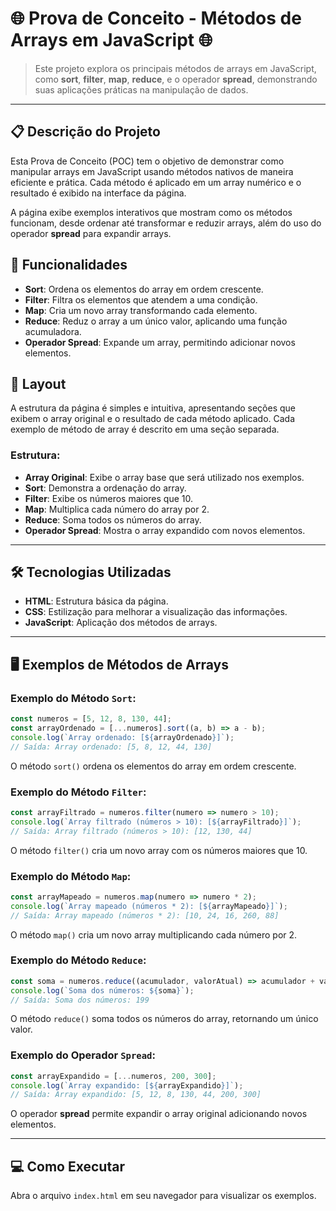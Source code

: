 
# 🌐 Prova de Conceito - Métodos de Arrays em JavaScript 🌐

> Este projeto explora os principais métodos de arrays em JavaScript, como **sort**, **filter**, **map**, **reduce**, e o operador **spread**, demonstrando suas aplicações práticas na manipulação de dados.

---

## 📋 Descrição do Projeto

Esta Prova de Conceito (POC) tem o objetivo de demonstrar como manipular arrays em JavaScript usando métodos nativos de maneira eficiente e prática. Cada método é aplicado em um array numérico e o resultado é exibido na interface da página.

A página exibe exemplos interativos que mostram como os métodos funcionam, desde ordenar até transformar e reduzir arrays, além do uso do operador **spread** para expandir arrays.

## 🚀 Funcionalidades

- **Sort**: Ordena os elementos do array em ordem crescente.
- **Filter**: Filtra os elementos que atendem a uma condição.
- **Map**: Cria um novo array transformando cada elemento.
- **Reduce**: Reduz o array a um único valor, aplicando uma função acumuladora.
- **Operador Spread**: Expande um array, permitindo adicionar novos elementos.

## 🎨 Layout

A estrutura da página é simples e intuitiva, apresentando seções que exibem o array original e o resultado de cada método aplicado. Cada exemplo de método de array é descrito em uma seção separada.

### Estrutura:
- **Array Original**: Exibe o array base que será utilizado nos exemplos.
- **Sort**: Demonstra a ordenação do array.
- **Filter**: Exibe os números maiores que 10.
- **Map**: Multiplica cada número do array por 2.
- **Reduce**: Soma todos os números do array.
- **Operador Spread**: Mostra o array expandido com novos elementos.

---

## 🛠️ Tecnologias Utilizadas

- **HTML**: Estrutura básica da página.
- **CSS**: Estilização para melhorar a visualização das informações.
- **JavaScript**: Aplicação dos métodos de arrays.

---

## 🖥️ Exemplos de Métodos de Arrays

### Exemplo do Método `Sort`:
```javascript
const numeros = [5, 12, 8, 130, 44];
const arrayOrdenado = [...numeros].sort((a, b) => a - b);
console.log(`Array ordenado: [${arrayOrdenado}]`);
// Saída: Array ordenado: [5, 8, 12, 44, 130]
```
O método `sort()` ordena os elementos do array em ordem crescente.

### Exemplo do Método `Filter`:
```javascript
const arrayFiltrado = numeros.filter(numero => numero > 10);
console.log(`Array filtrado (números > 10): [${arrayFiltrado}]`);
// Saída: Array filtrado (números > 10): [12, 130, 44]
```
O método `filter()` cria um novo array com os números maiores que 10.

### Exemplo do Método `Map`:
```javascript
const arrayMapeado = numeros.map(numero => numero * 2);
console.log(`Array mapeado (números * 2): [${arrayMapeado}]`);
// Saída: Array mapeado (números * 2): [10, 24, 16, 260, 88]
```
O método `map()` cria um novo array multiplicando cada número por 2.

### Exemplo do Método `Reduce`:
```javascript
const soma = numeros.reduce((acumulador, valorAtual) => acumulador + valorAtual, 0);
console.log(`Soma dos números: ${soma}`);
// Saída: Soma dos números: 199
```
O método `reduce()` soma todos os números do array, retornando um único valor.

### Exemplo do Operador `Spread`:
```javascript
const arrayExpandido = [...numeros, 200, 300];
console.log(`Array expandido: [${arrayExpandido}]`);
// Saída: Array expandido: [5, 12, 8, 130, 44, 200, 300]
```
O operador **spread** permite expandir o array original adicionando novos elementos.

---

## 💻 Como Executar

Abra o arquivo `index.html` em seu navegador para visualizar os exemplos.

